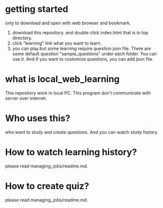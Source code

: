# getting started
only to download and open with web browser and bookmark.
1. download this repository. and double click index.html that is in top directory.
2. click "learning" link  what you want to learn.
3. you can play.but some learning require question json file. There are some default question "sample_questions" under each folder. You can use it. And if you want to customize questions, you can add json file.

# what is local_web_learning
This repository work in local PC. This program don't communicate with server over internet.

# Who uses this?
who want to study and create questions.
And you can watch study history.

# How to watch learning history?
please read managing_jobs/readme.md.

# How to create quiz?
please read managing_jobs/readme.md.

